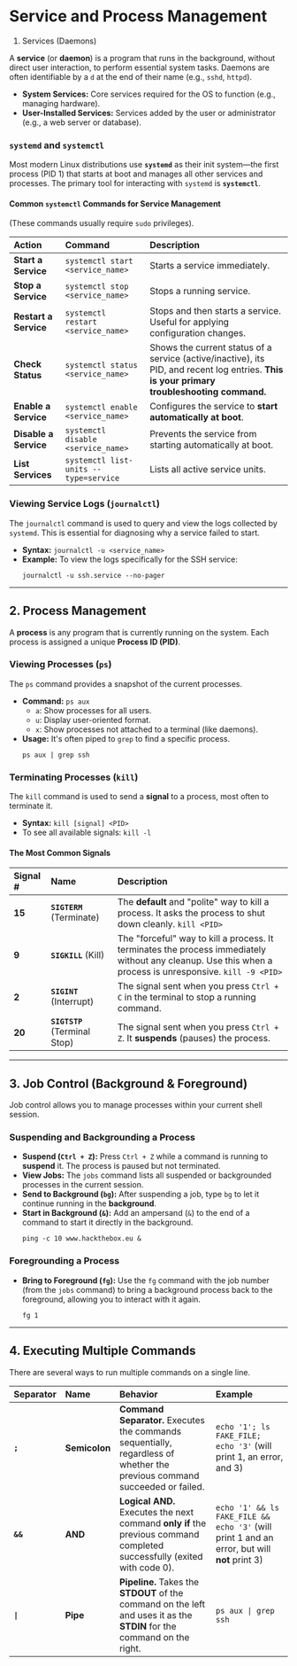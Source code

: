 # Service and Process Management

1. Services (Daemons)

A **service** (or **daemon**) is a program that runs in the background, without direct user interaction, to perform essential system tasks. Daemons are often identifiable by a `d` at the end of their name (e.g., `sshd`, `httpd`).

*   **System Services:** Core services required for the OS to function (e.g., managing hardware).
*   **User-Installed Services:** Services added by the user or administrator (e.g., a web server or database).

### `systemd` and `systemctl`
Most modern Linux distributions use **`systemd`** as their init system—the first process (PID 1) that starts at boot and manages all other services and processes. The primary tool for interacting with `systemd` is **`systemctl`**.

#### Common `systemctl` Commands for Service Management
(These commands usually require `sudo` privileges).

| Action | Command | Description |
| :--- | :--- | :--- |
| **Start a Service** | `systemctl start <service_name>` | Starts a service immediately. |
| **Stop a Service** | `systemctl stop <service_name>` | Stops a running service. |
| **Restart a Service** | `systemctl restart <service_name>` | Stops and then starts a service. Useful for applying configuration changes. |
| **Check Status** | `systemctl status <service_name>` | Shows the current status of a service (active/inactive), its PID, and recent log entries. **This is your primary troubleshooting command.** |
| **Enable a Service** | `systemctl enable <service_name>` | Configures the service to **start automatically at boot**. |
| **Disable a Service**| `systemctl disable <service_name>`| Prevents the service from starting automatically at boot. |
| **List Services** | `systemctl list-units --type=service`| Lists all active service units. |

### Viewing Service Logs (`journalctl`)
The `journalctl` command is used to query and view the logs collected by `systemd`. This is essential for diagnosing why a service failed to start.

*   **Syntax:** `journalctl -u <service_name>`
*   **Example:** To view the logs specifically for the SSH service:
    ```shell
    journalctl -u ssh.service --no-pager
    ```

---

## 2. Process Management

A **process** is any program that is currently running on the system. Each process is assigned a unique **Process ID (PID)**.

### Viewing Processes (`ps`)
The `ps` command provides a snapshot of the current processes.

*   **Command:** `ps aux`
    *   `a`: Show processes for all users.
    *   `u`: Display user-oriented format.
    *   `x`: Show processes not attached to a terminal (like daemons).
*   **Usage:** It's often piped to `grep` to find a specific process.
    ```shell
    ps aux | grep ssh
    ```

### Terminating Processes (`kill`)
The `kill` command is used to send a **signal** to a process, most often to terminate it.

*   **Syntax:** `kill [signal] <PID>`
*   To see all available signals: `kill -l`

#### The Most Common Signals

| Signal # | Name | Description |
| :--- | :--- | :--- |
| **15** | **`SIGTERM`** (Terminate) | The **default** and "polite" way to kill a process. It asks the process to shut down cleanly. `kill <PID>` |
| **9** | **`SIGKILL`** (Kill) | The "forceful" way to kill a process. It terminates the process immediately without any cleanup. Use this when a process is unresponsive. `kill -9 <PID>` |
| **2** | **`SIGINT`** (Interrupt) | The signal sent when you press `Ctrl + C` in the terminal to stop a running command. |
| **20** | **`SIGTSTP`** (Terminal Stop) | The signal sent when you press `Ctrl + Z`. It **suspends** (pauses) the process. |

---

## 3. Job Control (Background & Foreground)

Job control allows you to manage processes within your current shell session.

### Suspending and Backgrounding a Process
*   **Suspend (`Ctrl + Z`):** Press `Ctrl + Z` while a command is running to **suspend** it. The process is paused but not terminated.
*   **View Jobs:** The `jobs` command lists all suspended or backgrounded processes in the current session.
*   **Send to Background (`bg`):** After suspending a job, type `bg` to let it continue running in the **background**.
*   **Start in Background (`&`):** Add an ampersand (`&`) to the end of a command to start it directly in the background.
    ```shell
    ping -c 10 www.hackthebox.eu &
    ```

### Foregrounding a Process
*   **Bring to Foreground (`fg`):** Use the `fg` command with the job number (from the `jobs` command) to bring a background process back to the foreground, allowing you to interact with it again.
    ```shell
    fg 1
    ```

---

## 4. Executing Multiple Commands

There are several ways to run multiple commands on a single line.

| Separator | Name | Behavior | Example |
| :--- | :--- | :--- | :--- |
| **`;`** | **Semicolon** | **Command Separator.** Executes the commands sequentially, regardless of whether the previous command succeeded or failed. | `echo '1'; ls FAKE_FILE; echo '3'` (will print 1, an error, and 3) |
| **`&&`** | **AND** | **Logical AND.** Executes the next command **only if** the previous command completed successfully (exited with code 0). | `echo '1' && ls FAKE_FILE && echo '3'` (will print 1 and an error, but will **not** print 3) |
| **`\|`** | **Pipe** | **Pipeline.** Takes the **STDOUT** of the command on the left and uses it as the **STDIN** for the command on the right. | `ps aux \| grep ssh` |
